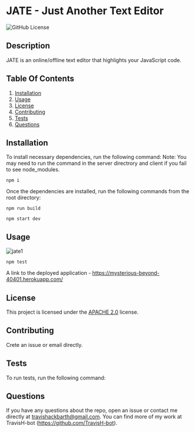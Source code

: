 # JATE - Just Another Text Editor

![GitHub License](https://img.shields.io/badge/license-Apache%202.0-blue.svg)

## Description

JATE is an online/offline text editor that highlights your JavaScript code.

## Table Of Contents

1. [Installation](#installation)
2. [Usage](#usage)
3. [License](#license)
4. [Contributing](#contributing)
5. [Tests](#tests)
6. [Questions](#questions)

## Installation

To install necessary dependencies, run the following command:
Note: You may need to run the command in the server directrory and client if you fail to see node_modules.

```
npm i
```

Once the dependencies are installed, run the following commands from the root directory:

```
npm run build
```

```
npm start dev
```

## Usage

![jate1](https://user-images.githubusercontent.com/79767820/230743647-7d023354-283a-4c7f-952d-e782f3cfd239.png)

```
npm test
```

A link to the deployed application - https://mysterious-beyond-40401.herokuapp.com/

## License

This project is licensed under the [APACHE 2.0](https://choosealicense.com/licenses/apache-2.0/) license.

## Contributing

Crete an issue or email directly.

## Tests

To run tests, run the following command:

## Questions

If you have any questions about the repo, open an issue or contact me directly at travishackbarth@gmail.com. You can find more of my work at TravisH-bot (https://github.com/TravisH-bot).
